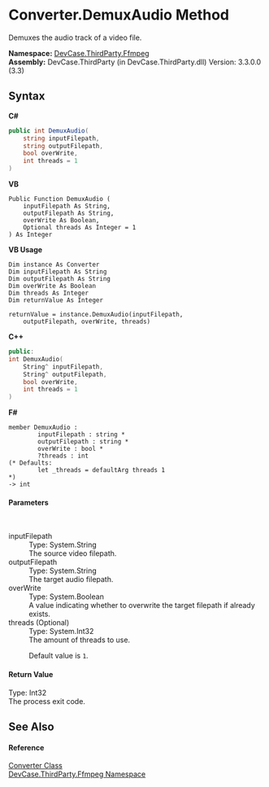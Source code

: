 # Converter.DemuxAudio Method 
 

Demuxes the audio track of a video file.

**Namespace:**&nbsp;<a href="N_DevCase_ThirdParty_Ffmpeg">DevCase.ThirdParty.Ffmpeg</a><br />**Assembly:**&nbsp;DevCase.ThirdParty (in DevCase.ThirdParty.dll) Version: 3.3.0.0 (3.3)

## Syntax

**C#**<br />
``` C#
public int DemuxAudio(
	string inputFilepath,
	string outputFilepath,
	bool overWrite,
	int threads = 1
)
```

**VB**<br />
``` VB
Public Function DemuxAudio ( 
	inputFilepath As String,
	outputFilepath As String,
	overWrite As Boolean,
	Optional threads As Integer = 1
) As Integer
```

**VB Usage**<br />
``` VB Usage
Dim instance As Converter
Dim inputFilepath As String
Dim outputFilepath As String
Dim overWrite As Boolean
Dim threads As Integer
Dim returnValue As Integer

returnValue = instance.DemuxAudio(inputFilepath, 
	outputFilepath, overWrite, threads)
```

**C++**<br />
``` C++
public:
int DemuxAudio(
	String^ inputFilepath, 
	String^ outputFilepath, 
	bool overWrite, 
	int threads = 1
)
```

**F#**<br />
``` F#
member DemuxAudio : 
        inputFilepath : string * 
        outputFilepath : string * 
        overWrite : bool * 
        ?threads : int 
(* Defaults:
        let _threads = defaultArg threads 1
*)
-> int 

```


#### Parameters
&nbsp;<dl><dt>inputFilepath</dt><dd>Type: System.String<br />The source video filepath.</dd><dt>outputFilepath</dt><dd>Type: System.String<br />The target audio filepath.</dd><dt>overWrite</dt><dd>Type: System.Boolean<br />A value indicating whether to overwrite the target filepath if already exists.</dd><dt>threads (Optional)</dt><dd>Type: System.Int32<br />The amount of threads to use. 

 Default value is `1`.</dd></dl>

#### Return Value
Type: Int32<br />The process exit code.

## See Also


#### Reference
<a href="T_DevCase_ThirdParty_Ffmpeg_Converter">Converter Class</a><br /><a href="N_DevCase_ThirdParty_Ffmpeg">DevCase.ThirdParty.Ffmpeg Namespace</a><br />